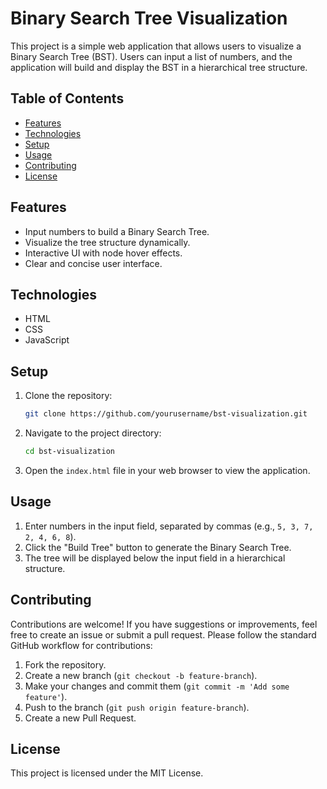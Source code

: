 
# Binary Search Tree Visualization

This project is a simple web application that allows users to visualize a Binary Search Tree (BST). Users can input a list of numbers, and the application will build and display the BST in a hierarchical tree structure.

## Table of Contents
- [Features](#features)
- [Technologies](#technologies)
- [Setup](#setup)
- [Usage](#usage)
- [Contributing](#contributing)
- [License](#license)

## Features
- Input numbers to build a Binary Search Tree.
- Visualize the tree structure dynamically.
- Interactive UI with node hover effects.
- Clear and concise user interface.

## Technologies
- HTML
- CSS
- JavaScript

## Setup
1. Clone the repository:
    ```bash
    git clone https://github.com/yourusername/bst-visualization.git
    ```
2. Navigate to the project directory:
    ```bash
    cd bst-visualization
    ```
3. Open the `index.html` file in your web browser to view the application.

## Usage
1. Enter numbers in the input field, separated by commas (e.g., `5, 3, 7, 2, 4, 6, 8`).
2. Click the "Build Tree" button to generate the Binary Search Tree.
3. The tree will be displayed below the input field in a hierarchical structure.

## Contributing
Contributions are welcome! If you have suggestions or improvements, feel free to create an issue or submit a pull request. Please follow the standard GitHub workflow for contributions:
1. Fork the repository.
2. Create a new branch (`git checkout -b feature-branch`).
3. Make your changes and commit them (`git commit -m 'Add some feature'`).
4. Push to the branch (`git push origin feature-branch`).
5. Create a new Pull Request.

## License
This project is licensed under the MIT License. 
